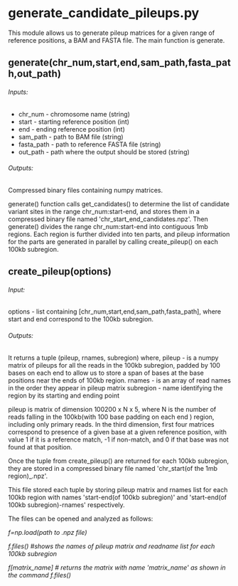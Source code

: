 # generate_candidate_pileups.py

This module allows us to generate pileup matrices for a given range of reference positions, a BAM and FASTA file. The main function is  generate.

## generate(chr_num,start,end,sam_path,fasta_path,out_path)
###### Inputs:

* chr_num - chromosome name (string)
* start - starting reference position (int)
* end - ending reference position (int)
* sam_path - path to BAM file (string)
* fasta_path - path to reference FASTA file (string)
* out_path - path where the output should be stored (string)

###### Outputs:

Compressed binary files containing numpy matrices.

generate() function calls get_candidates() to determine the list of candidate variant sites in the range chr_num:start-end, and stores them in a compressed binary file named 'chr_start_end_candidates.npz'. Then generate() divides the range chr_num:start-end into contiguous 1mb regions. Each region is further divided into ten parts, and pileup information for the parts
are generated in parallel by calling create_pileup() on each 100kb subregion. 

## create_pileup(options)

###### Input:

options - list containing [chr_num,start,end,sam_path,fasta_path], where start and end correspond to the 100kb subregion.

###### Outputs:

It returns a tuple (pileup, rnames, subregion) where,
pileup - is a numpy matrix of pileups for all the reads in the 100kb subregion, padded by 100 bases on each end to allow us to store a span of bases at the base positions near the ends of 100kb region.
rnames - is an array of read names in the order they appear in pileup matrix
subregion - name identifying the region by its starting and ending point

pileup is matrix of dimension 100200 x N x 5, where N is the number of reads falling in the 100kb(with 100 base padding on each end ) region, including only primary reads.
In the third dimension, first four matrices correspond to presence of a given base at a given reference position, with value 1 if it is a reference match, -1 if non-match, and 0 if that base was not found at that position.

Once the tuple from create_pileup() are returned for each 100kb subregion, they are stored in a compressed binary file named 'chr_start(of the 1mb region)_.npz'.

This file stored each tuple by storing pileup matrix and rnames list for each 100kb region with names 'start-end(of 100kb subregion)' and 'start-end(of 100kb subregion)-rnames' respectively.

The files can be opened and analyzed as follows:

*f=np.load(path to .npz file)*

*f.files() #shows the names of pileup matrix and readname list for each 100kb subregion*

*f[matrix_name] # returns the matrix with name 'matrix_name' as shown in the command f.files()*
